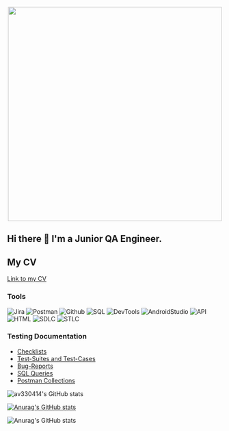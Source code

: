 <p align="center">

  <img width="500" src="https://github.com/av330414/vorobei-testing/blob/main/assets/logo.jpg">

</p>




## Hi there 👋 I'm a Junior QA Engineer. 
## My CV
[Link to my CV](https://nn.hh.ru/resume/3d7a8e90ff0bf08fcc0039ed1f5156377a4867)


### Tools
![Jira](https://img.shields.io/badge/Jira-090909?style=for-the-badge&logo=jira&logoColor=136be1)
![Postman](https://img.shields.io/badge/Postman-090909?style=for-the-badge&logo=postman&logoColor=f76935)
![Github](https://img.shields.io/badge/Github-090909?style=for-the-badge&logo=github&logoColor=8cc4d7)
![SQL](https://img.shields.io/badge/SQL-090909?style=for-the-badge&logo=mysql&logoColor=00618a)
![DevTools](https://img.shields.io/badge/DevTools-090909?style=for-the-badge&logo=googlechrome&logoColor=2674f2)
![AndroidStudio](https://img.shields.io/badge/AndroidStudio-090909?style=for-the-badge&logo=androidstudio&logoColor=3ad07d)
![API](https://img.shields.io/badge/API-090909?style=for-the-badge&logo=API&logoColor=2674f2)
![HTML](https://img.shields.io/badge/HTML-090909?style=for-the-badge&logo=HTML&logoColor=2674f2)
![SDLC](https://img.shields.io/badge/SDLC-090909?style=for-the-badge&logo=SDLC&logoColor=2674f2)
![STLC](https://img.shields.io/badge/STLC-090909?style=for-the-badge&logo=STLC&logoColor=2674f2)
### Testing Documentation

- [Checklists](https://github.com/av330414/checklist)
- [Test-Suites and Test-Cases](https://github.com/av330414/test-cases)
- [Bug-Reports](https://github.com/av330414/bug-reports)
- [SQL Queries](https://github.com/av330414/SQL)
- [Postman Collections](https://github.com/av330414/postman)



![av330414's GitHub stats](https://github-readme-stats.vercel.app/api?username=av330414&show_icons=true&theme=radical)

[![Anurag's GitHub stats](https://github-readme-stats.vercel.app/api?username=av330414)](https://github.com/anuraghazra/github-readme-stats)

![Anurag's GitHub stats](https://github-readme-stats.vercel.app/api?username=av330414&show_icons=true&theme=radical)
